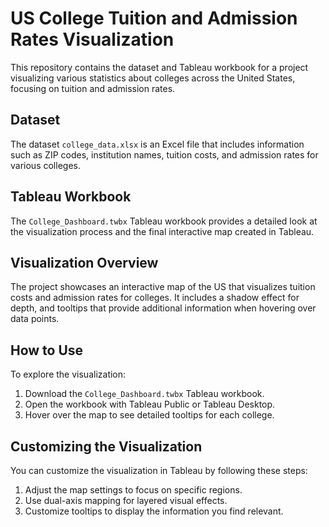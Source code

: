 # US College Tuition and Admission Rates Visualization

This repository contains the dataset and Tableau workbook for a project visualizing various statistics about colleges across the United States, focusing on tuition and admission rates.

## Dataset

The dataset `college_data.xlsx` is an Excel file that includes information such as ZIP codes, institution names, tuition costs, and admission rates for various colleges.

## Tableau Workbook

The `College_Dashboard.twbx` Tableau workbook provides a detailed look at the visualization process and the final interactive map created in Tableau.

## Visualization Overview

The project showcases an interactive map of the US that visualizes tuition costs and admission rates for colleges. It includes a shadow effect for depth, and tooltips that provide additional information when hovering over data points.

## How to Use

To explore the visualization:
1. Download the `College_Dashboard.twbx` Tableau workbook.
2. Open the workbook with Tableau Public or Tableau Desktop.
3. Hover over the map to see detailed tooltips for each college.

## Customizing the Visualization

You can customize the visualization in Tableau by following these steps:
1. Adjust the map settings to focus on specific regions.
2. Use dual-axis mapping for layered visual effects.
3. Customize tooltips to display the information you find relevant.
